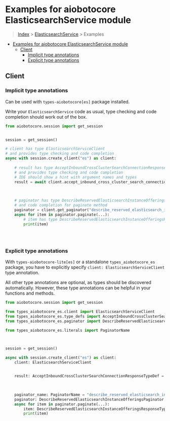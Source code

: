 <a id="examples-for-aiobotocore-elasticsearchservice-module"></a>

# Examples for aiobotocore ElasticsearchService module

> [Index](../README.md) > [ElasticsearchService](./README.md) > Examples

- [Examples for aiobotocore ElasticsearchService module](#examples-for-aiobotocore-elasticsearchservice-module)
  - [Client](#client)
    - [Implicit type annotations](#implicit-type-annotations)
    - [Explicit type annotations](#explicit-type-annotations)

<a id="client"></a>

## Client

<a id="implicit-type-annotations"></a>

### Implicit type annotations

Can be used with `types-aiobotocore[es]` package installed.

Write your `ElasticsearchService` code as usual, type checking and code
completion should work out of the box.

```python
from aiobotocore.session import get_session


session = get_session()

# client has type ElasticsearchServiceClient
# and provides type checking and code completion
async with session.create_client("es") as client:
    
    # result has type AcceptInboundCrossClusterSearchConnectionResponseTypeDef
    # and provides type checking and code completion
    # IDE should show a hint with argument names and types
    result = await client.accept_inbound_cross_cluster_search_connection()
    

    
    # paginator has type DescribeReservedElasticsearchInstanceOfferingsPaginator and provides type checking
    # and code completion for paginate method
    paginator = client.get_paginator("describe_reserved_elasticsearch_instance_offerings")
    async for item in paginator.paginate(...):
        # item has type DescribeReservedElasticsearchInstanceOfferingsResponseTypeDef
        print(item)
    

    
```

<a id="explicit-type-annotations"></a>

### Explicit type annotations

With `types-aiobotocore-lite[es]` or a standalone `types_aiobotocore_es`
package, you have to explicitly specify `client: ElasticsearchServiceClient`
type annotation.

All other type annotations are optional, as types should be discovered
automatically. However, these type annotations can be helpful in your functions
and methods.

```python
from aiobotocore.session import get_session

from types_aiobotocore_es.client import ElasticsearchServiceClient
from types_aiobotocore_es.type_defs import AcceptInboundCrossClusterSearchConnectionResponseTypeDef
from types_aiobotocore_es.paginator import DescribeReservedElasticsearchInstanceOfferingsPaginator

from types_aiobotocore_es.literals import PaginatorName



session = get_session()

async with session.create_client("es") as client:
    client: ElasticsearchServiceClient

    
    result: AcceptInboundCrossClusterSearchConnectionResponseTypeDef = client.accept_inbound_cross_cluster_search_connection()
    

    
    paginator_name: PaginatorName = "describe_reserved_elasticsearch_instance_offerings"
    paginator: DescribeReservedElasticsearchInstanceOfferingsPaginator = client.get_paginator(paginator_name)
    async for item in paginator.paginate(...):
        item: DescribeReservedElasticsearchInstanceOfferingsResponseTypeDef
        print(item)
    

    
```
